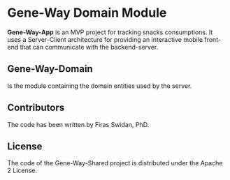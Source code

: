 Gene-Way Domain Module
======

**Gene-Way-App** is an MVP project for tracking snacks consumptions. It uses a Server-Client architecture for providing an interactive mobile front-end that can communicate with the backend-server.

## Gene-Way-Domain 
Is the module containing the domain entities used by the server.


## Contributors
The code has been written by Firas Swidan, PhD.

## License
The code of the Gene-Way-Shared project is distributed under the Apache 2 License.
